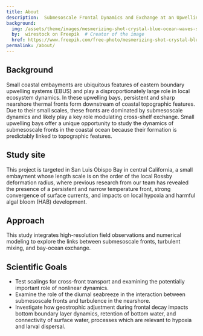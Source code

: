 ```yaml
---
title: About
description:  Submesoscale Frontal Dynamics and Exchange at an Upwelling Bay
background:
  img: /assets/theme/images/mesmerizing-shot-crystal-blue-ocean-waves-smaller.png
  by:  wirestock on Freepik  # Creator of the image
  href: https://www.freepik.com/free-photo/mesmerizing-shot-crystal-blue-ocean-waves_17530073.htm#query=ocean%20background&position=3&from_view=keyword&trac
permalink: /about/
---
```


## Background
Small coastal embayments are ubiquitous features of eastern boundary upwelling systems (EBUS) and play a disproportionately large role in local ecosystem dynamics. In these upwelling bays, persistent and sharp nearshore thermal fronts form downstream of coastal topographic features. Due to their small scales, these fronts are dominated by submesoscale dynamics and likely play a key role modulating cross-shelf exchange. Small upwelling bays offer a unique opportunity to study the dynamics of submesoscale fronts in the coastal ocean because their formation is predictably linked to topographic features. 

## Study site
This project is targeted in San Luis Obispo Bay in central California, a small embayment whose length scale is on the order of the local Rossby deformation radius, where previous research from our team has revealed the presence of a persistent and narrow temperature front, strong convergence of surface currents, and impacts on local hypoxia and harmful algal bloom (HAB) development.

## Approach
This study integrates high-resolution field observations and numerical modeling to explore the links between submesoscale fronts, turbulent mixing, and bay-ocean exchange. 

## Scientific Goals 
* Test scalings for cross-front transport and examining the potentially important role of nonlinear dynamics. 
* Examine the role of the diurnal seabreeze in the interaction between submesoscale fronts and turbulence in the nearshore. 
* Investigate how geostrophic adjustment during frontal decay impacts bottom boundary layer dynamics, retention of bottom water, and connectivity of surface water, processes which are relevant to hypoxia and larval dispersal. 
